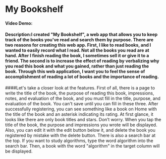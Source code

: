 # My Bookshelf
#### Video Demo:  <URL HERE>
#### Description:I created "My Bookshelf", a web app that allows you to keep track of the books you've read and search them by purpose. There are two reasons for creating this web app. First, I like to read books, and I wanted to easily record what I read. Not all the books you read are at hand. After I finish reading the book, I sometimes sell it or give it to a friend. The second is to increase the effect of reading by verbalizing why you read this book and what you gained, rather than just reading the book. Through this web application, I want you to feel the sense of accomplishment of reading a lot of books and the importance of reading.

####Let's take a closer look at the features. First of all, there is a page to write the title of the book, the purpose of reading this book, impressions, notes, and evaluation of the book, and you must fill in the title, purpose, and evaluation of the book. You can't save until you can fill in these three. After successfully registering, you can see something like a book on Home with the title of the book and an asterisk indicating its rating. At first glance, it looks like there are only book titles and stars. Don’t worry. When you tap the title of the book, the purpose and impressions you wrote will be displayed. Also, you can edit it with the edit button below it, and delete the book you registered by mistake with the delete button. There is also a search bar at the top. If you want to study algorithms, type the word algorithm into the search bar. Then, a book with the word "algorithm" in the target column will be displayed.
